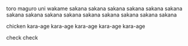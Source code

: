 toro
maguro
uni
wakame
sakana
sakana
sakana
sakana
sakana
sakana
sakana
sakana
sakana
sakana
sakana
sakana
sakana
sakana
sakana

chicken
kara-age
kara-age
kara-age
kara-age
kara-age


check
check
